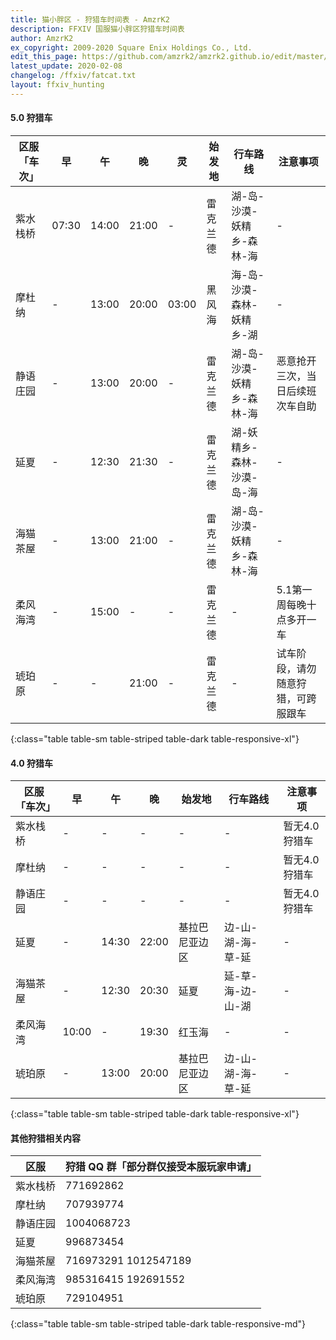 ```yaml
---
title: 猫小胖区 - 狩猎车时间表 - AmzrK2
description: FFXIV 国服猫小胖区狩猎车时间表
author: AmzrK2
ex_copyright: 2009-2020 Square Enix Holdings Co., Ltd.
edit_this_page: https://github.com/amzrk2/amzrk2.github.io/edit/master/ffxiv/fatcat.md
latest_update: 2020-02-08
changelog: /ffxiv/fatcat.txt
layout: ffxiv_hunting
---
```


#### 5.0 狩猎车

| 区服「车次」 | 早    | 午    | 晚    | 灵    | 始发地   | 行车路线                  | 注意事项                           |
|--------------|-------|-------|-------|-------|----------|---------------------------|------------------------------------|
| 紫水栈桥     | 07:30 | 14:00 | 21:00 | -     | 雷克兰德 | 湖-岛-沙漠-妖精乡-森林-海 | -                                  |
| 摩杜纳       | -     | 13:00 | 20:00 | 03:00 | 黑风海   | 海-岛-沙漠-森林-妖精乡-湖 | -                                  |
| 静语庄园     | -     | 13:00 | 20:00 | -     | 雷克兰德 | 湖-岛-沙漠-妖精乡-森林-海 | 恶意抢开三次，当日后续班次车自助   |
| 延夏         | -     | 12:30 | 21:30 | -     | 雷克兰德 | 湖-妖精乡-森林-沙漠-岛-海 | -                                  |
| 海猫茶屋     | -     | 13:00 | 21:00 | -     | 雷克兰德 | 湖-岛-沙漠-妖精乡-森林-海 | -                                  |
| 柔风海湾     | -     | 15:00 | -     | -     | 雷克兰德 | -                         | 5.1第一周每晚十点多开一车          |
| 琥珀原       | -     | -     | 21:00 | -     | 雷克兰德 | -                         | 试车阶段，请勿随意狩猎，可跨服跟车 |
{:class="table table-sm table-striped table-dark table-responsive-xl"}

#### 4.0 狩猎车

| 区服「车次」 | 早    | 午    | 晚    | 始发地         | 行车路线          | 注意事项      |
|--------------|-------|-------|-------|----------------|-------------------|---------------|
| 紫水栈桥     | -     | -     | -     | -              | -                 | 暂无4.0狩猎车 |
| 摩杜纳       | -     | -     | -     | -              | -                 | 暂无4.0狩猎车 |
| 静语庄园     | -     | -     | -     | -              | -                 | 暂无4.0狩猎车 |
| 延夏         | -     | 14:30 | 22:00 | 基拉巴尼亚边区 | 边-山-湖-海-草-延 | -             |
| 海猫茶屋     | -     | 12:30 | 20:30 | 延夏           | 延-草-海-边-山-湖 | -             |
| 柔风海湾     | 10:00 | -     | 19:30 | 红玉海         | -                 | -             |
| 琥珀原       | -     | 13:00 | 20:00 | 基拉巴尼亚边区 | 边-山-湖-海-草-延 | -             |
{:class="table table-sm table-striped table-dark table-responsive-xl"}

#### 其他狩猎相关内容

| 区服     | 狩猎 QQ 群「部分群仅接受本服玩家申请」 |
|----------|----------------------------------------|
| 紫水栈桥 | 771692862                              |
| 摩杜纳   | 707939774                              |
| 静语庄园 | 1004068723                             |
| 延夏     | 996873454                              |
| 海猫茶屋 | 716973291 1012547189                   |
| 柔风海湾 | 985316415 192691552                    |
| 琥珀原   | 729104951                              |
{:class="table table-sm table-striped table-dark table-responsive-md"}